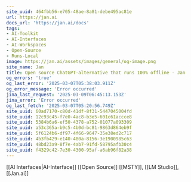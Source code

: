 ```yaml
---
site_uuid: 464fbb56-e705-48ae-8a81-debe495ac81e
url: https://jan.ai
docs_url: 'https://jan.ai/docs'
tags:
- AI-Toolkit
- AI-Interfaces
- AI-Workspaces
- Open-Source
- Runs-Local
image: https://jan.ai/assets/images/general/og-image.png
site_name: Jan
title: Open source ChatGPT-alternative that runs 100% offline - Jan
og_errors: 'true'
og_last_error: '2025-03-07T05:38:03.911Z'
og_error_message: 'Error occurred'
jina_last_request: '2025-03-09T06:45:13.153Z'
jina_error: 'Error occurred'
og_last_fetch: '2025-03-07T05:20:56.749Z'
site_uuid: 60ad7170-c80d-41df-8f31-5447045004fd
site_uuid: 12c93c45-f7e0-4ac8-b3e5-601c61accce8
site_uuid: 5384b6a6-ef50-4378-a752-01077a093309
site_uuid: a53c365a-b9c5-4b0d-bc81-9863d864eb9f
site_uuid: 5f6124b6-df97-4f66-9647-35e38ed2c717
site_uuid: 4b3fb429-e140-480a-8156-3e1900985c63
site_uuid: 48bd23a9-8f7e-4ab7-91fd-58795afb30c4
site_uuid: f4329c42-7e30-4300-95af-a6ab96f82a38
---
```

[[AI Interfaces|AI-Interface]] [[Open Source]]
[[MSTY]], [[LM Studio]], [[Jan.ai]]
